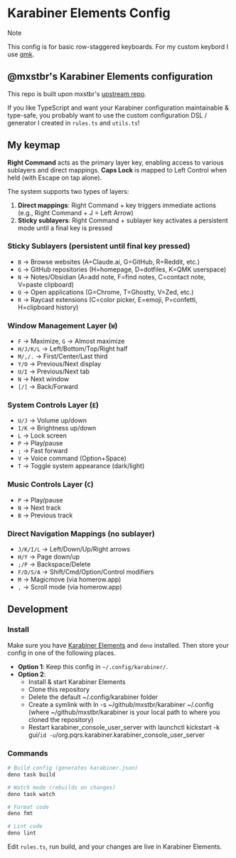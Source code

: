 # Karabiner Elements Config

> [!NOTE]
> This config is for basic row-staggered keyboards. For my custom keybord I use [qmk](https://github.com/ratoru/qmk_userspace).

## @mxstbr's Karabiner Elements configuration

This repo is built upon mxstbr's [upstream repo](https://github.com/mxstbr/karabiner/).

If you like TypeScript and want your Karabiner configuration maintainable & type-safe, you probably want to use the custom configuration DSL / generator I created in `rules.ts` and `utils.ts`!

## My keymap

**Right Command** acts as the primary layer key, enabling access to various sublayers and direct mappings. **Caps Lock** is mapped to Left Control when held (with Escape on tap alone).

The system supports two types of layers:

1. **Direct mappings**: Right Command + key triggers immediate actions (e.g., Right Command + J = Left Arrow)
2. **Sticky sublayers**: Right Command + sublayer key activates a persistent mode until a final key is pressed

### Sticky Sublayers (persistent until final key pressed)

- `B` → Browse websites (A=Claude.ai, G=GitHub, R=Reddit, etc.)
- `G` → GitHub repositories (H=homepage, D=dotfiles, K=QMK userspace)
- `N` → Notes/Obsidian (A=add note, F=find notes, C=contact note, V=paste clipboard)
- `O` → Open applications (G=Chrome, T=Ghostty, V=Zed, etc.)
- `R` → Raycast extensions (C=color picker, E=emoji, P=confetti, H=clipboard history)

### Window Management Layer (`W`)

- `F` → Maximize, `G` → Almost maximize
- `H/J/K/L` → Left/Bottom/Top/Right half
- `M/,/.` → First/Center/Last third
- `Y/O` → Previous/Next display
- `U/I` → Previous/Next tab
- `N` → Next window
- `[/]` → Back/Forward

### System Controls Layer (`E`)

- `U/J` → Volume up/down
- `I/K` → Brightness up/down  
- `L` → Lock screen
- `P` → Play/pause
- `;` → Fast forward
- `V` → Voice command (Option+Space)
- `T` → Toggle system appearance (dark/light)

### Music Controls Layer (`C`)

- `P` → Play/pause
- `N` → Next track
- `B` → Previous track

### Direct Navigation Mappings (no sublayer)

- `J/K/I/L` → Left/Down/Up/Right arrows
- `H/Y` → Page down/up
- `;/P` → Backspace/Delete
- `F/D/S/A` → Shift/Cmd/Option/Control modifiers
- `M` → Magicmove (via homerow.app)
- `,` → Scroll mode (via homerow.app)

## Development

### Install

Make sure you have [Karabiner Elements](https://karabiner-elements.pqrs.org/) and `deno` installed. Then store your config in one of the following places.

- **Option 1**: Keep this config in `~/.config/karabiner/`.
- **Option 2**:
  - Install & start Karabiner Elements
  - Clone this repository
  - Delete the default ~/.config/karabiner folder
  - Create a symlink with ln -s ~/github/mxstbr/karabiner ~/.config (where ~/github/mxstbr/karabiner is your local path to where you cloned the repository)
  - Restart karabiner_console_user_server with launchctl kickstart -k gui/`id -u`/org.pqrs.karabiner.karabiner_console_user_server

### Commands

```bash
# Build config (generates karabiner.json)
deno task build

# Watch mode (rebuilds on changes)
deno task watch

# Format code
deno fmt

# Lint code
deno lint
```

Edit `rules.ts`, run build, and your changes are live in Karabiner Elements.
